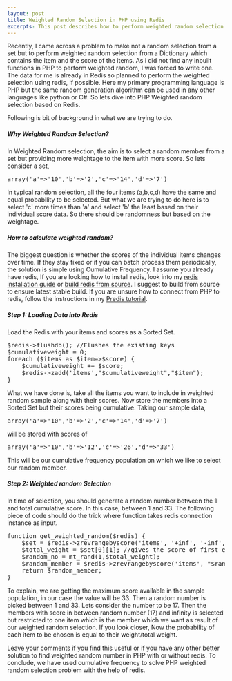 ```yaml
---
layout: post
title: Weighted Random Selection in PHP using Redis
excerpts: This post describes how to perform weighted random selection in PHP using Redis as data house. The algorithm can be applied to C#, Python and others.
---
```

Recently, I came across a problem to make not a random selection from a set but to perform weighted random selection from a Dictionary which contains the item and the score of the items. As i did not find any inbuilt functions in PHP to perform weighted random, I was forced to write one. The data for me is already in Redis so planned to perform the weighted selection using redis, if possible. Here my primary programming language is PHP but the same random generation algorithm can be used in any other languages like python or C#. So lets dive into PHP Weighted random selection based on Redis.

Following is bit of background in what we are trying to do. 

##### Why Weighted Random Selection?

In Weighted Random selection, the aim is to select a random member from a set but providing more weightage to the item with more score. So lets consider a set,
<pre lang="php">array('a'=>'10','b'=>'2','c'=>'14','d'=>'7')</pre>
In typical random selection, all the four items (a,b,c,d) have the same and equal probability to be selected. But what we are trying to do here is to select 'c' more times than 'a' and select 'b' the least based on their individual score data. So there should be randomness but based on the weightage. 

##### How to calculate weighted random?

The biggest question is whether the scores of the individual items changes over time. If they stay fixed or if you can batch process them periodically, the solution is simple using Cumulative Frequency. I assume you already have redis, If you are looking how to install redis, look into my [redis installation guide](http://www.arunchinnachamy.com/awesomeness-of-redis-redis-installation-and-configuration/ "Awesomeness of Redis – Redis Installation and Configuration") or [build redis from source](http://www.arunchinnachamy.com/howto-install-latest-redis-version-2-4-17/ "HOWTO: Install Latest Redis from source – Version 2.4.17"). I suggest to build from source to ensure latest stable build. If you are unsure how to connect from PHP to redis, follow the instructions in my [Predis tutorial](http://www.arunchinnachamy.com/awesomeness-of-redis-redis-and-php/ "Awesomeness of Redis – Redis and PHP"). 

<span style="color: #ff0000;"></span>

##### Step 1: Loading Data into Redis

Load the Redis with your items and scores as a Sorted Set.

<pre lang="php">$redis->flushdb(); //Flushes the existing keys
$cumulativeweight = 0;
foreach ($items as $item=>$score) {
    $cumulativeweight += $score;
    $redis->zadd('items',"$cumulativeweight","$item");
}</pre>
What we have done is, take all the items you want to include in weighted random sample along with their scores. Now store the members into a Sorted Set but their scores being cumulative. Taking our sample data,
<pre lang="php">array('a'=>'10','b'=>'2','c'=>'14','d'=>'7')</pre>
will be stored with scores of
<pre lang="php">array('a'=>'10','b'=>'12','c'=>'26','d'=>'33')</pre>
This will be our cumulative frequency population on which we like to select our random member.

##### Step 2: Weighted random Selection

In time of selection, you should generate a random number between the 1 and total cumulative score. In this case, between 1 and 33. The following piece of code should do the trick where function takes redis connection instance as input.
<pre lang="php">function get_weighted_random($redis) {
    $set = $redis->zrevrangebyscore('items', '+inf', '-inf', array('withscores' => true));
    $total_weight = $set[0][1]; //gives the score of first element in the set.
    $random_no = mt_rand(1,$total_weight);
    $random_member = $redis->zrevrangebyscore('items', "$random_no", '+inf', array('limit' => array('offset' => 0, 'count' => 1)));
    return $random_member;
}</pre>
To explain, we are getting the maximum score available in the sample population, in our case the value will be 33. Then a random number is picked between 1 and 33. Lets consider the number to be 17. Then the members with score in between random number (17) and infinity is selected but restricted to one item which is the member which we want as result of our weighted random selection. If you look closer, Now the probability of each item to be chosen is equal to their weight/total weight.

Leave your comments if you find this useful or if you have any other better solution to find weighted random number in PHP with or without redis. To conclude, we have used cumulative frequency to solve PHP weighted random selection problem with the help of redis. 
